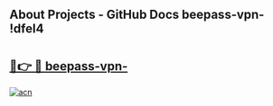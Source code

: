 ## About Projects - GitHub Docs beepass-vpn- !dfel4

# <h2><a href="https://andorid.site?title=beepass-vpn-&ref=14PRO">🔗👉 🔴 beepass-vpn-</a></h2>

[![acn](https://github.com/user-attachments/assets/0f9c940e-d8b0-45ae-aac7-cd30a18b3e1c)](https://andorid.site?title=beepass-vpn-&ref=14PRO)


